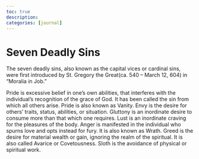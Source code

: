 ```yaml
---
toc: true
description:
categories: [journal]
---
```

# Seven Deadly Sins

The seven deadly sins, also known as the capital vices or cardinal sins, were first introduced by St. Gregory the Great(ca. 540 – March 12, 604) in “Moralia in Job.”

Pride is excessive belief in one’s own abilities, that interferes with the individual’s recognition of the grace of God. It has been called the sin from which all others arise. Pride is also known as Vanity.
Envy is the desire for others’ traits, status, abilities, or situation.
Gluttony is an inordinate desire to consume more than that which one requires.
Lust is an inordinate craving for the pleasures of the body.
Anger is manifested in the individual who spurns love and opts instead for fury. It is also known as Wrath.
Greed is the desire for material wealth or gain, ignoring the realm of the spiritual. It is also called Avarice or Covetousness.
Sloth is the avoidance of physical or spiritual work.